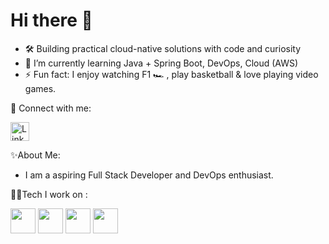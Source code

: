 <h1 align="Left">Hi there 👋</h1>

- 🛠️ Building practical cloud-native solutions with code and curiosity
- 🌱 I’m currently learning Java + Spring Boot, DevOps, Cloud (AWS)
- ⚡ Fun fact: I enjoy watching F1 🏎️ , play basketball & love playing video games.

🔗 Connect with me:
<p margin-left : 40px>
   <a href="https://linkedin.com/in/chirag-kp" target="_blank"><img src="https://img.icons8.com/color/48/000000/linkedin.png" alt="LinkedIn" height="30" width="30"/>
</a>
</p>

✨About Me:
- I am a aspiring Full Stack Developer and DevOps enthusiast.

🧑‍💻Tech I work on : 
<p align="left">
<img src="https://img.icons8.com/color/48/java-coffee-cup-logo--v1.png" height="40" width="40"/>
<img src="https://img.icons8.com/color/48/spring-logo.png" height="40" width="40"/>
<img src="https://img.icons8.com/color/48/git.png" height="40" width="40"/>
<img src="https://img.icons8.com/color/48/mysql-logo.png" height="40" width="40"/>
</p>

<!---
K8sByte/K8sByte is a ✨ special ✨ repository because its `README.md` (this file) appears on your GitHub profile.
You can click the Preview link to take a look at your changes.
--->

